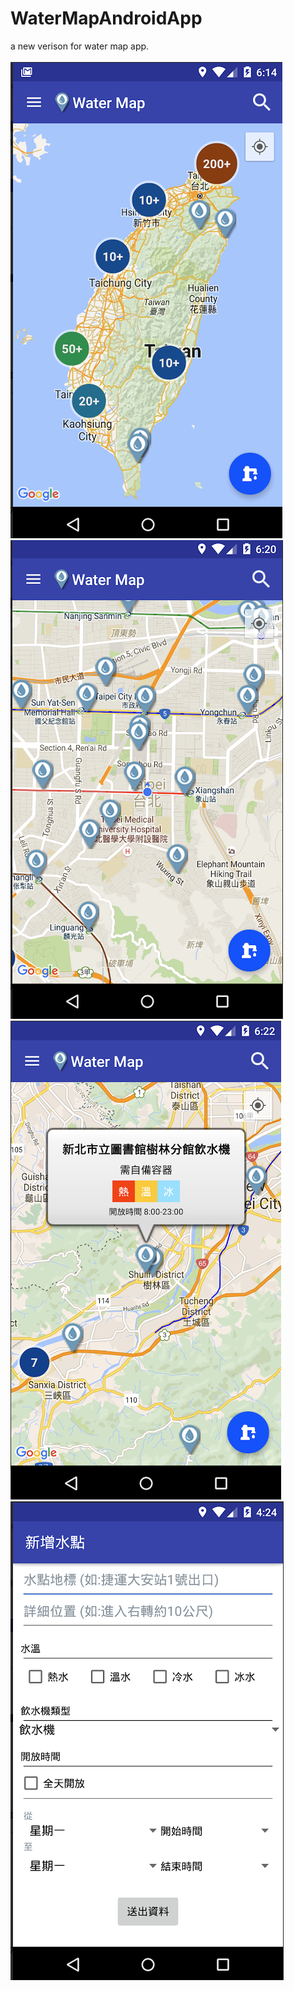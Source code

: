 # WaterMapAndroidApp
a new verison for water map app.
<br>
<br>
![Alt text](https://github.com/green760223/WaterMapAndroidApp/blob/master/imgs/2023-10-08%207.15.32.png)
![Alt text](https://github.com/green760223/WaterMapAndroidApp/blob/master/imgs/2023-10-08%207.15.41.png)
![Alt text](https://github.com/green760223/WaterMapAndroidApp/blob/master/imgs/2023-10-08%207.15.49.png)
![Alt text](https://github.com/green760223/WaterMapAndroidApp/blob/master/imgs/2023-10-08%207.15.58.png)
